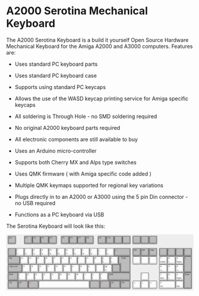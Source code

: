 # A2000 Serotina Mechanical Keyboard

The A2000 Serotina Keyboard is a build it yourself Open Source Hardware Mechanical Keyboard for the Amiga A2000 and A3000 computers. Features are:

- Uses standard PC keyboard parts

- Uses standard PC keyboard case

- Supports using standard PC keycaps

- Allows the use of the WASD keycap printing service for Amiga specific keycaps

- All soldering is Through Hole - no SMD soldering required

- No original A2000 keyboard parts required

- All electronic components are still available to buy

- Uses an Arduino micro-controller

- Supports both Cherry MX and Alps type switches

- Uses QMK firmware ( with Amiga specific code added )

- Multiple QMK keymaps supported for regional key variations

- Plugs directly in to an A2000 or A3000 using the 5 pin Din connector - no USB required

- Functions as a PC keyboard via USB

  

The Serotina Keyboard will look like this: 



![a2000keyboardremake.png](keyboardLayoutEditor/a2000serotina.png)

